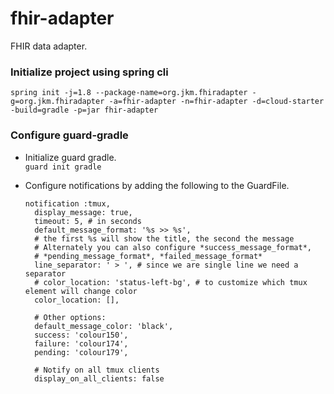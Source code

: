 # fhir-adapter
FHIR data adapter.

### Initialize project using spring cli
`spring init -j=1.8 --package-name=org.jkm.fhiradapter -g=org.jkm.fhiradapter -a=fhir-adapter -n=fhir-adapter -d=cloud-starter -build=gradle -p=jar fhir-adapter`

### Configure guard-gradle
* Initialize guard gradle.  
`guard init gradle`
* Configure notifications by adding the following to the GuardFile.  
 
	```
	notification :tmux,
	  display_message: true,
	  timeout: 5, # in seconds
	  default_message_format: '%s >> %s',
	  # the first %s will show the title, the second the message
	  # Alternately you can also configure *success_message_format*,
	  # *pending_message_format*, *failed_message_format*
	  line_separator: ' > ', # since we are single line we need a separator
	  # color_location: 'status-left-bg', # to customize which tmux element will change color
	  color_location: [],
	
	  # Other options:
	  default_message_color: 'black',
	  success: 'colour150',
	  failure: 'colour174',
	  pending: 'colour179',
	
	  # Notify on all tmux clients
	  display_on_all_clients: false 
	```